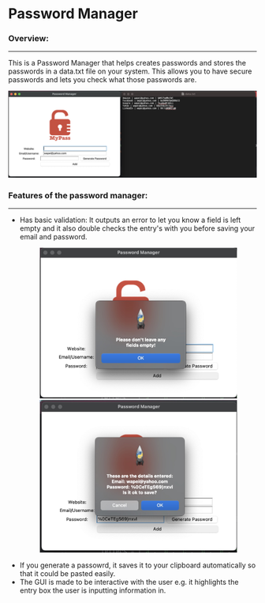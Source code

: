 # Password Manager
### Overview: ###
_________________
This is a Password Manager that helps creates passwords and stores the passwords in a data.txt file on your system. This allows you to have secure passwords and lets you check what those passwords are. 
<p align="center">
  <img src="https://github.com/w-diana/100_days_Python_Challenge/blob/main/Day_29%20-%20Password%20Manager/screenshot_1.jpg" width="1000">
</p>

### Features of the password manager: ###
_________________________________________

- Has basic validation: It outputs an error to let you know a field is left empty and it also double checks the entry's with you before saving your email and password. <p align="center">
  <img src="https://github.com/w-diana/100_days_Python_Challenge/blob/main/Day_29%20-%20Password%20Manager/screenshot_2.jpg" width="400">
    <img src="https://github.com/w-diana/100_days_Python_Challenge/blob/main/Day_29%20-%20Password%20Manager/screenshot_3.jpg" width="400">
</p>

- If you generate a passowrd, it saves it to your clipboard automatically so that it could be pasted easily.
- The GUI is made to be interactive with the user e.g. it highlights the entry box the user is inputting information in.



